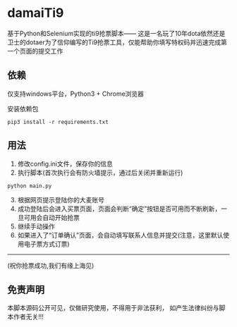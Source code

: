 # damaiTi9
基于Python和Selenium实现的ti9抢票脚本——
这是一名玩了10年dota依然还是卫士的dotaer为了信仰编写的Ti9抢票工具，仅能帮助你填写特权码并迅速完成第一个页面的提交工作

## 依赖
仅支持windows平台，Python3 + Chrome浏览器

安装依赖包
```
pip3 install -r requirements.txt
```
## 用法
1. 修改config.ini文件，保存你的信息
2. 执行脚本(首次执行会有防火墙提示，通过后关闭并重新运行)
```
python main.py
```
3. 根据网页提示登陆你的大麦账号
4. 成功登陆后会进入买票页面，页面会判断“确定”按钮是否可用而不断刷新，一旦可用会自动开始抢票
5. 继续手动操作
6. 如果进入了“订单确认”页面，会自动填写联系人信息并提交(注意，这里默认使用电子票方式订票)

--- 
(祝你抢票成功,我们有缘上海见)

## 免责声明 
本脚本源码公开可见，仅做研究使用，不得用于非法获利， 如产生法律纠纷与脚本作者无关!!!